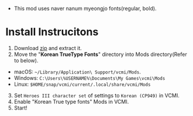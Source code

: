 
- This mod uses naver nanum myeongjo fonts(regular, bold).

# Install Instrucitons
1. Download [zip]() and extract it.
2. Move the "**Korean TrueType Fonts**" directory into Mods directory(Refer to below).
 - macOS: `~/Library/Application\ Support/vcmi/Mods`.
 - Windows: `C:\Users\%USERNAME%\Documents\My Games\vcmi\Mods`
 - Linux: `$HOME/snap/vcmi/current/.local/share/vcmi/Mods`
3. Set `Heroes III character set` of settings to `Korean (CP949)` in VCMI.
4. Enable "Korean True type fonts" Mods in VCMI.
5. Start!
